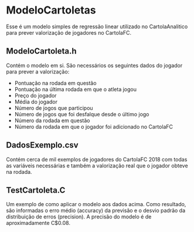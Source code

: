 # ModeloCartoletas

Esse é um modelo simples de regressão linear utilizado no CartolaAnalitico para prever valorização de jogadores no CartolaFC.

## ModeloCartoleta.h

Contém o modelo em si. São necessários os seguintes dados do jogador para prever a valorização:

* Pontuação na rodada em questão
* Pontuação na última rodada em que o atleta jogou
* Preço do jogador
* Média do jogador
* Número de jogos que participou
* Número de jogos que foi desfalque desde o último jogo
* Número da rodada em questão
* Número da rodada em que o jogador foi adicionado no CartolaFC

## DadosExemplo.csv

Contém cerca de mil exemplos de jogadores do CartolaFC 2018 com todas as variáveis necessárias e também a valorização real que o jogador obteve na rodada.

## TestCartoleta.C

Um exemplo de como aplicar o modelo aos dados acima. Como resultado, são informadas o erro médio (accuracy) da previsão e o desvio padrão da distribuição de erros (precision). A precisão do modelo é de aproximadamente C$0.08.
